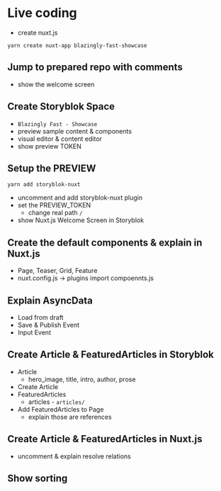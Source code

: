 # Live coding 
- create nuxt.js

`yarn create nuxt-app blazingly-fast-showcase`

## Jump to prepared repo with comments

- show the welcome screen

## Create Storyblok Space
- `Blazingly Fast - Showcase`
- preview sample content & components
- visual editor & content editor
- show preview TOKEN

## Setup the PREVIEW

`yarn add storyblok-nuxt`

- uncomment and add storyblok-nuxt plugin
- set the PREVIEW_TOKEN
  - change real path `/`
- show Nuxt.js Welcome Screen in Storyblok

## Create the default components & explain in Nuxt.js
- Page, Teaser, Grid, Feature
- nuxt.config.js -> plugins import compoennts.js

## Explain AsyncData
- Load from draft
- Save & Publish Event
- Input Event

## Create Article & FeaturedArticles in Storyblok
- Article
  - hero_image, title, intro, author, prose
- Create Article
- FeaturedArticles
  - articles - `articles/`
- Add FeaturedArticles to Page
  - explain those are references

## Create Article & FeaturedArticles in Nuxt.js
  - uncomment & explain resolve relations

## Show sorting
